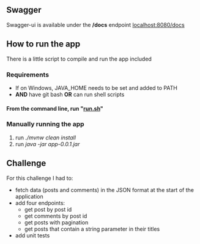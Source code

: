 ## Swagger
Swagger-ui is available under the **/docs** endpoint
[localhost:8080/docs](localhost:8080/docs)
## How to run the app
There is a little script to compile and run the app included
### Requirements
- If on Windows, JAVA_HOME needs to be set and added to PATH
- **AND** have git bash **OR** can run shell scripts

#### From the command line, run "[run.sh](run.sh)"

### Manually running the app
1. run _./mvnw clean install_
2. run _java -jar app-0.0.1.jar_


## Challenge
For this challenge I had to:
- fetch data (posts and comments) in the JSON format
at the start of the application
- add four endpoints:
    - get post by post id
    - get comments by post id
    - get posts with pagination
    - get posts that contain a string parameter in their titles
- add unit tests

